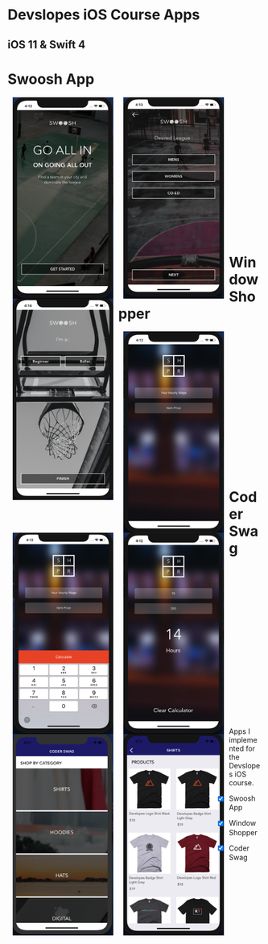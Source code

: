# Devslopes iOS Course Apps
## iOS 11 & Swift 4


# Swoosh App
<img align="left" width="200" height="400" hspace="10" src="https://github.com/noorhashem/Devslopes-iOS-Course-Apps/blob/master/Assets/Img/swooshscr1.png">
<img align="left" width="200" height="400" hspace="10" src="https://github.com/noorhashem/Devslopes-iOS-Course-Apps/blob/master/Assets/Img/swooshscr2.png">
<img align="left" width="200" height="400" hspace="10" src="https://github.com/noorhashem/Devslopes-iOS-Course-Apps/blob/master/Assets/Img/swooshscr3.png">  
<br/><br/><br/><br/><br/><br/><br/><br/><br/><br/><br/><br/><br/><br/><br/><br/>

# Window Shopper
                                 
<img align="left" width="200" height="400" hspace="10" src="https://github.com/noorhashem/Devslopes-iOS-Course-Apps/blob/master/Assets/Img/windowShopperScr1.png">
<img align="left" width="200" height="400" hspace="10" src="https://github.com/noorhashem/Devslopes-iOS-Course-Apps/blob/master/Assets/Img/windowShopperScr2.png">
<img align="left" width="200" height="400" hspace="10" src="https://github.com/noorhashem/Devslopes-iOS-Course-Apps/blob/master/Assets/Img/windowShopperScr3.png">                                                               
<br/><br/><br/><br/><br/><br/><br/><br/><br/><br/><br/><br/><br/><br/><br/><br/>

# Coder Swag

<img align="left" width="200" height="400" hspace="10" src="https://github.com/noorhashem/Devslopes-iOS-Course-Apps/blob/master/Assets/Img/codeSwagScr1.png">
<img align="left" width="200" height="400" hspace="10" src="https://github.com/noorhashem/Devslopes-iOS-Course-Apps/blob/master/Assets/Img/codeSwagScr2.png">

<br/><br/><br/><br/><br/><br/><br/><br/><br/><br/><br/><br/><br/><br/><br/><br/><br/><br/>

Apps I implemented for the Devslopes iOS course.
- [X] Swoosh App
- [X] Window Shopper
- [X] Coder Swag

